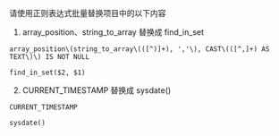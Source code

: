 请使用正则表达式批量替换项目中的以下内容

1. array_position、string_to_array 替换成 find_in_set

```
array_position\(string_to_array\(([^)]+), ','\), CAST\(([^,]+) AS TEXT\)\) IS NOT NULL
```

```
find_in_set($2, $1)
```

2. CURRENT_TIMESTAMP 替换成 sysdate()

```
CURRENT_TIMESTAMP
```

```
sysdate()
```
